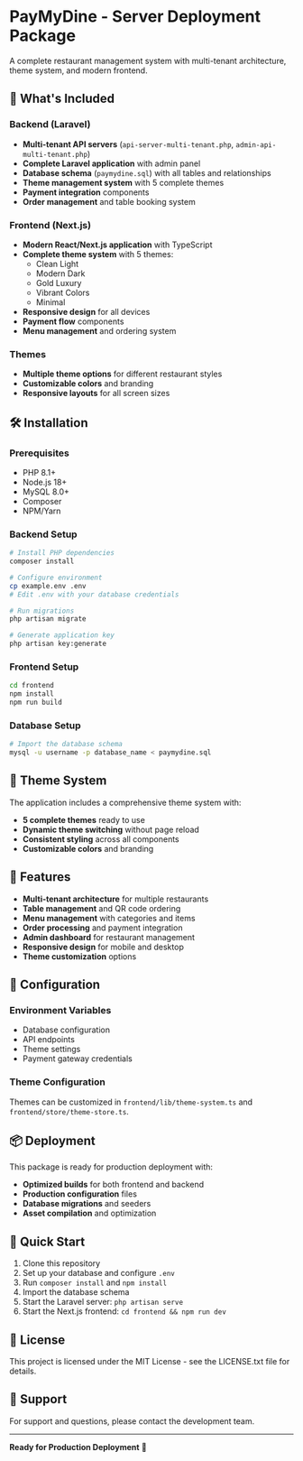 # PayMyDine - Server Deployment Package

A complete restaurant management system with multi-tenant architecture, theme system, and modern frontend.

## 🚀 What's Included

### Backend (Laravel)
- **Multi-tenant API servers** (`api-server-multi-tenant.php`, `admin-api-multi-tenant.php`)
- **Complete Laravel application** with admin panel
- **Database schema** (`paymydine.sql`) with all tables and relationships
- **Theme management system** with 5 complete themes
- **Payment integration** components
- **Order management** and table booking system

### Frontend (Next.js)
- **Modern React/Next.js application** with TypeScript
- **Complete theme system** with 5 themes:
  - Clean Light
  - Modern Dark  
  - Gold Luxury
  - Vibrant Colors
  - Minimal
- **Responsive design** for all devices
- **Payment flow** components
- **Menu management** and ordering system

### Themes
- **Multiple theme options** for different restaurant styles
- **Customizable colors** and branding
- **Responsive layouts** for all screen sizes

## 🛠️ Installation

### Prerequisites
- PHP 8.1+
- Node.js 18+
- MySQL 8.0+
- Composer
- NPM/Yarn

### Backend Setup
```bash
# Install PHP dependencies
composer install

# Configure environment
cp example.env .env
# Edit .env with your database credentials

# Run migrations
php artisan migrate

# Generate application key
php artisan key:generate
```

### Frontend Setup
```bash
cd frontend
npm install
npm run build
```

### Database Setup
```bash
# Import the database schema
mysql -u username -p database_name < paymydine.sql
```

## 🎨 Theme System

The application includes a comprehensive theme system with:
- **5 complete themes** ready to use
- **Dynamic theme switching** without page reload
- **Consistent styling** across all components
- **Customizable colors** and branding

## 📱 Features

- **Multi-tenant architecture** for multiple restaurants
- **Table management** and QR code ordering
- **Menu management** with categories and items
- **Order processing** and payment integration
- **Admin dashboard** for restaurant management
- **Responsive design** for mobile and desktop
- **Theme customization** options

## 🔧 Configuration

### Environment Variables
- Database configuration
- API endpoints
- Theme settings
- Payment gateway credentials

### Theme Configuration
Themes can be customized in `frontend/lib/theme-system.ts` and `frontend/store/theme-store.ts`.

## 📦 Deployment

This package is ready for production deployment with:
- **Optimized builds** for both frontend and backend
- **Production configuration** files
- **Database migrations** and seeders
- **Asset compilation** and optimization

## 🎯 Quick Start

1. Clone this repository
2. Set up your database and configure `.env`
3. Run `composer install` and `npm install`
4. Import the database schema
5. Start the Laravel server: `php artisan serve`
6. Start the Next.js frontend: `cd frontend && npm run dev`

## 📄 License

This project is licensed under the MIT License - see the LICENSE.txt file for details.

## 🤝 Support

For support and questions, please contact the development team.

---

**Ready for Production Deployment** 🚀